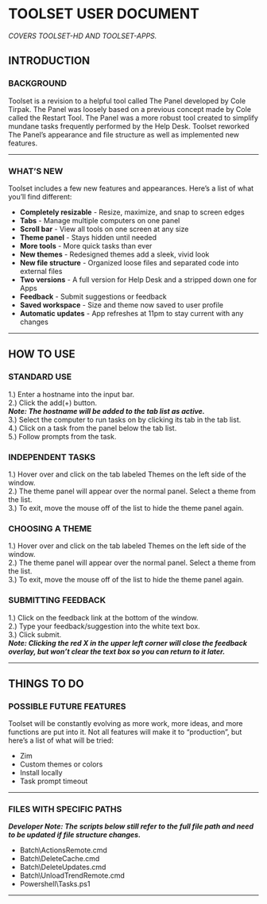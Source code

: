 # TOOLSET USER DOCUMENT
*COVERS TOOLSET-HD AND TOOLSET-APPS.*
## INTRODUCTION
### BACKGROUND
Toolset is a revision to a helpful tool called The Panel developed by Cole Tirpak. The Panel was loosely based on a previous concept made by Cole called the Restart Tool. The Panel was a more robust tool created to simplify mundane tasks frequently performed by the Help Desk. Toolset reworked The Panel’s appearance and file structure as well as implemented new features.<br>
* * *
### WHAT’S NEW
Toolset includes a few new features and appearances. Here’s a list of what you’ll find different:<br>
- **Completely resizable** - Resize, maximize, and snap to screen edges<br>
- **Tabs** - Manage multiple computers on one panel<br>
- **Scroll bar** - View all tools on one screen at any size<br>
- **Theme panel** - Stays hidden until needed<br>
- **More tools** - More quick tasks than ever<br>
- **New themes** - Redesigned themes add a sleek, vivid look<br>
- **New file structure** - Organized loose files and separated code into external files<br>
- **Two versions** - A full version for Help Desk and a stripped down one for Apps<br>
- **Feedback** - Submit suggestions or feedback<br>
- **Saved workspace** - Size and theme now saved to user profile<br>
- **Automatic updates** - App refreshes at 11pm to stay current with any changes<br>
* * *
## HOW TO USE
### STANDARD USE
1.)	Enter a hostname into the input bar.<br>
2.)	Click the add(+) button.<br>
__*Note: The hostname will be added to the tab list as active.*__<br>
3.)	Select the computer to run tasks on by clicking its tab in the tab list.<br>
4.)	Click on a task from the panel below the tab list.<br>
5.)	Follow prompts from the task.<br>
### INDEPENDENT TASKS
1.)	Hover over and click on the tab labeled Themes on the left side of the window.<br>
2.)	The theme panel will appear over the normal panel. Select a theme from the list.<br>
3.)	To exit, move the mouse off of the list to hide the theme panel again.<br>
### CHOOSING A THEME
1.)	Hover over and click on the tab labeled Themes on the left side of the window.<br>
2.)	The theme panel will appear over the normal panel. Select a theme from the list.<br>
3.)	To exit, move the mouse off of the list to hide the theme panel again.<br>
### SUBMITTING FEEDBACK
1.)	Click on the feedback link at the bottom of the window.<br>
2.)	Type your feedback/suggestion into the white text box.<br>
3.)	Click submit.<br>
__*Note: Clicking the red X in the upper left corner will close the feedback overlay, but won’t clear the text box so you can return to it later.*__<br>
* * *
## THINGS TO DO
### POSSIBLE FUTURE FEATURES
Toolset will be constantly evolving as more work, more ideas, and more functions are put into it. Not all features will make it to “production”, but here’s a list of what will be tried:<br>
- Zim<br>
- Custom themes or colors<br>
- Install locally<br>
- Task prompt timeout<br>
* * *
### FILES WITH SPECIFIC PATHS
__*Developer Note: The scripts below still refer to the full file path and need to be updated if file structure changes.*__<br>
- Batch\ActionsRemote.cmd<br>
- Batch\DeleteCache.cmd<br>
- Batch\DeleteUpdates.cmd<br>
- Batch\UnloadTrendRemote.cmd<br>
- Powershell\Tasks.ps1<br>
* * *
